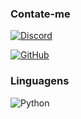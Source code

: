 ### Contate-me

[![Discord](https://img.shields.io/badge/Discord-7289DA?style=for-the-badge&logo=discord&logoColor=white)](https://discord.com/channels/@pronovoli#4032/)

[![GitHub](https://img.shields.io/badge/GitHub-100000?style=for-the-badge&logo=github&logoColor=white)](https://github.com/TiagoPRgrms)

### Linguagens

![Python](https://img.shields.io/badge/python-3670A0?style=for-the-badge&logo=python&logoColor=ffdd54)